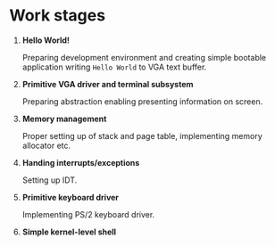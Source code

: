 # Work stages

1. **Hello World!**

    Preparing development environment and creating simple bootable application writing `Hello World` to VGA text buffer.

2. **Primitive VGA driver and terminal subsystem**

    Preparing abstraction enabling presenting information on screen.

3. **Memory management**

    Proper setting up of stack and page table, implementing memory allocator etc.

4. **Handing interrupts/exceptions**

    Setting up IDT.

5. **Primitive keyboard driver**

    Implementing PS/2 keyboard driver.

6. **Simple kernel-level shell**

